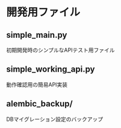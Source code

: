 # 開発用ファイル

## simple_main.py
初期開発時のシンプルなAPIテスト用ファイル

## simple_working_api.py
動作確認用の簡易API実装

## alembic_backup/
DBマイグレーション設定のバックアップ
